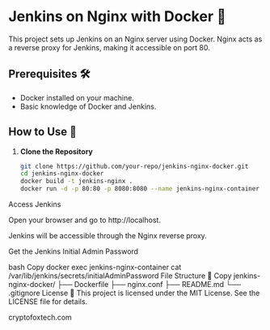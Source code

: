 # Jenkins on Nginx with Docker 🐳

This project sets up Jenkins on an Nginx server using Docker. Nginx acts as a reverse proxy for Jenkins, making it accessible on port 80.

## Prerequisites 🛠️
- Docker installed on your machine.
- Basic knowledge of Docker and Jenkins.

## How to Use 🚀

1. **Clone the Repository**
   ```bash
   git clone https://github.com/your-repo/jenkins-nginx-docker.git
   cd jenkins-nginx-docker
   docker build -t jenkins-nginx .
   docker run -d -p 80:80 -p 8080:8080 --name jenkins-nginx-container jenkins-nginx


Access Jenkins

Open your browser and go to http://localhost.

Jenkins will be accessible through the Nginx reverse proxy.

Get the Jenkins Initial Admin Password

bash
Copy
docker exec jenkins-nginx-container cat /var/lib/jenkins/secrets/initialAdminPassword
File Structure 📂
Copy
jenkins-nginx-docker/
├── Dockerfile
├── nginx.conf
├── README.md
└── .gitignore
License 📜
This project is licensed under the MIT License. See the LICENSE file for details.

cryptofoxtech.com